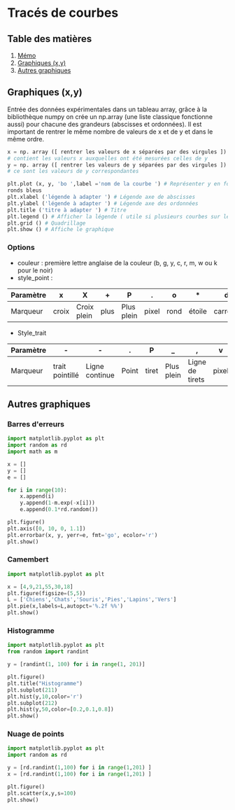 # Tracés de courbes

## Table des matières

1. [Mémo](../README.md)
1. [Graphiques (x,y)](#graphiques-xy)
1. [Autres graphiques](#autres-graphiques)

## Graphiques (x,y)

Entrée des données expérimentales dans un tableau array, grâce à la bibliothèque numpy on crée un
np.array (une liste classique fonctionne aussi) pour chacune des grandeurs (abscisses et ordonnées).
Il est important de rentrer le même nombre de valeurs de x et de y et dans le même ordre.

```python
x = np. array ([ rentrer les valeurs de x séparées par des virgules ])
# contient les valeurs x auxquelles ont été mesurées celles de y
y = np. array ([ rentrer les valeurs de y séparées par des virgules ])
# ce sont les valeurs de y correspondantes

plt.plot (x, y, 'bo ',label ='nom de la courbe ') # Représenter y en fonction de x avec
ronds bleus
plt.xlabel ('légende à adapter ') # Légende axe de abscisses
plt.ylabel ('légende à adapter ') # Légende axe des ordonnées
plt.title ('titre à adapter ') # Titre
plt.legend () # Afficher la légende ( utile si plusieurs courbes sur le même graphique)
plt.grid () # Quadrillage
plt.show () # Affiche le graphique
```

### Options

- couleur : première lettre anglaise de la couleur (b, g, y, c, r, m, w ou k pour le noir)
- style_point :

| Paramètre | x   | X            | +   | P          | .   | o   | *   | d       |
|-----------|-----|--------------|-----|------------|-----|-----|-----|---------|
| Marqueur  | croix | Croix plein | plus | Plus plein | pixel | rond | étoile | carreau |

- Style_trait

| Paramètre      | -   | -  | .   | P   | _   | ,   | v   |
|----------------|-----|---|-----|-----|-----|-----|-----|
| Marqueur       | trait pointillé | Ligne continue | Point | tiret | Plus plein | Ligne de tirets | pixel |

## Autres graphiques

### Barres d'erreurs

```python
import matplotlib.pyplot as plt
import random as rd
import math as m

x = []
y = []
e = []

for i in range(10):
    x.append(i)
    y.append(1-m.exp(-x[i]))
    e.append(0.1*rd.random())

plt.figure()
plt.axis([0, 10, 0, 1.1])
plt.errorbar(x, y, yerr=e, fmt='go', ecolor='r')
plt.show()
```

### Camembert

```python
import matplotlib.pyplot as plt

x = [4,9,21,55,30,18]
plt.figure(figsize=(5,5))
L = ['Chiens','Chats','Souris','Pies','Lapins','Vers']
plt.pie(x,labels=L,autopct='%.2f %%')
plt.show()
```

### Histogramme

```python
import matplotlib.pyplot as plt
from random import randint

y = [randint(1, 100) for i in range(1, 201)]

plt.figure()
plt.title("Histogramme")
plt.subplot(211)
plt.hist(y,10,color='r')
plt.subplot(212)
plt.hist(y,50,color=[0.2,0.1,0.8])
plt.show()
```

### Nuage de points

```python
import matplotlib.pyplot as plt
import random as rd

y = [rd.randint(1,100) for i in range(1,201) ]
x = [rd.randint(1,100) for i in range(1,201) ]

plt.figure()
plt.scatter(x,y,s=100)
plt.show()
```
